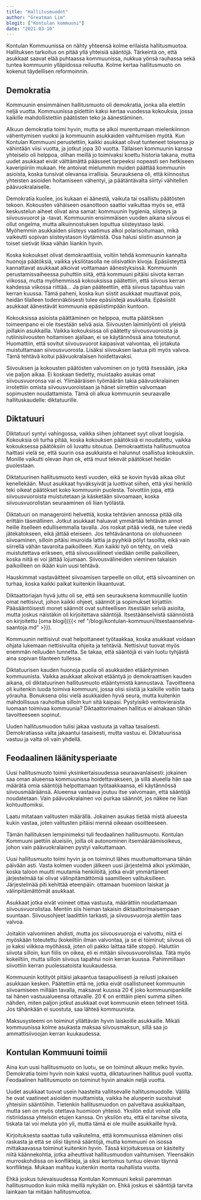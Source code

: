 ```yaml
---
title: "Hallitusmuodot"
author: "Greatman Lim"
blogit: ["Kontulan kommuuni"]
date: "2021-03-10"
---
```


Kontulan Kommuunissa on nähty yhteensä kolme erilaista hallitusmuotoa. Hallituksen tarkoitus on pitää yllä yhteisiä sääntöjä. Tärkeintä on, että asukkaat saavat elää puhtaassa kommuunissa, nukkua yönsä rauhassa sekä tuntea kommuunin ylläpidossa reiluutta. Kolme kertaa hallitusmuoto on kokenut täydellisen reformoinnin.

## Demokratia

Kommuunin ensimmäinen hallitusmuoto oli demokratia, jonka alla elettiin neljä vuotta. Kommuunissa pidettiin kaksi kertaa vuodessa kokouksia, jossa kaikille mahdollistettiin päätösten teko ja äänestäminen.

Alkuun demokratia toimi hyvin, mutta se alkoi murentumaan mielenkiinnon vähentymisen vuoksi ja kommuunin asukkaiden vaihtumisen myötä. Kun Kontulan Kommuuni perustettiin, kaikki asukkaat olivat tunteneet toisensa jo vähintään viisi vuotta, ja jotkut jopa 30 vuotta. Tällaisen kommuunin kanssa yhteiselo oli helppoa, olihan meillä jo toimivaksi koettu historia takana, mutta uudet asukkaat eivät välttämättä päässeet tarpeeksi nopeasti sen hetkiseen kaveripiiriin mukaan. He antoivat mielummin muiden päättää kommuunin asioista, koska tunsivat olevansa irrallisia. Seurauksena oli, että kiinnostus yhteisten asioiden hoitamiseen vähentyi, ja päätäntävalta siirtyi vähitellen päävuokralaiselle.

Demokratia kuolee, jos kukaan ei äänestä, vaikuta tai osallistu päätösten tekoon. Kokousten vähäiseen osanottoon saattoi vaikuttaa myös se, että keskustelun aiheet olivat aina samat: kommuunin hygienia, siisteys ja siivousvuorot ja -tavat. Kommuunin ensimmäisen vuoden aikana siivous ei ollut ongelma, mutta alkuinnostuksen loputtua siisteystaso laski. Myöhemmin asukkaiden siisteys vaatimus alkoi polarisoitumaan, mikä vaikeutti sopivan siisteystason löytämistä. Osa halusi siistin asunnon ja toiset sietivät likaa vähän liiankin hyvin.

Koska kokoukset olivat demokraattisia, voitiin tehdä kommuunin kannalta huonoja päätöksiä, vaikka yksilötasolla ne olisivatkin kivoja. Epäsiisteyttä kannattavat asukkaat alkoivat voittamaan äänestyksissä. Kommuunin perustamisvaiheessa puhuttiin siitä, että kommuuni pitäisi siivota kerran viikossa, mutta myöhemmissä kokouksissa päätettiin, että siivous kerran kahdessa viikossa riittää... Ja pian pääteettiin, että siivous tapahtuu vain kerran kuussa. Tämä paheni, koska kun siistit asukkaat muuttavat pois, heidän tilalleen todennäköisesti tulee epäsiistejä asukkaita. Epäsiistit asukkaat äänestävät kommuunia epäsiistimpään kuntoon.

Kokouksissa asioista päättäminen on helppoa, mutta päätöksen toimeenpano ei ole itsestään selvä asia. Siivousten laiminlyönti oli yleistä joillakin asukkailla. Vaikka kokouksissa oli päätetty siivousvuoroista ja rutiinisiivousten hoitamisen ajallaan, ei se käytännössä aina toteutunut. Huomattiin, että sovitut siivousvuorot kaipasivat valvontaa, eli jotakuta muistuttamaan siivousvuorosta. Lisäksi siivouksen laatua piti myös valvoa. Tämä tehtävä koitui päävuokralaisen hoidettavaksi.

Siivouksen ja kokousten päätösten valvominen on jo työtä itsessään, joka vie paljon aikaa. Ei koskaan tiedetty, muistaako asukas omat siivousvuoronsa vai ei. Ylimääräisen työmäärän takia päävuokralainen irrotettiin omista siivousvuoroistaan ja hänet siirrettiin valvomaan sopimusten noudattamista. Tämä oli alkua kommuunin seuraavalle hallituskaudelle: diktatuurille.

## Diktatuuri

Diktatuuri syntyi vahingossa, vaikka siihen johtaneet syyt olivat loogisia. Kokouksia oli turha pitää, koska kokouksen päätöksiä ei noudatettu, vaikka kokouksessa päätöksiin oli luvattu sitoutua. Demokraattista hallitusmuotoa haittasi vielä se, että suurin osa asukkaista ei halunnut osallistua kokouksiin. Monille vaikutti olevan ihan ok, että muut tekevät päätökset heidän puolestaan.

Diktatuurinen hallitusmuoto kesti vuoden, eikä se kovin hyvää aikaa ollut kenellekään. Muut asukkaat hyväksyivät ja luottivat siihen, että yksi henkilö teki oikeat päätökset koko kommuunin puolesta. Toivottiin jopa, että siivousvuoroista muistutetaan ja käsketään siivoamaan, koska siivousvuorolistan seuraaminen oli liian työlästä.

Diktatuuri on managerointi helvettiä, koska tehtävien annossa pitää olla erittäin täsmällinen. Jotkut asukkaat haluavat ymmärtää tehtävän annot heille itselleen edullisemmalla tavalla. Jos roskat pitää viedä, ne tulee viedä jätekatokseen, eikä jättää eteiseen. Jos tehtävänantona on olohuoneen siivoaminen, silloin pitäisi imuroida lattia ja pyyhkiä pölyt tasoilta, eikä vain siirrellä vähän tavaroita paikoilleen. Kun kaikki työ on tehty, on vielä muistutettava erikseen, että siivousvälineet viedään omille paikoilleen, koska niitä ei voi jättää lojumaan. Siivousvälineiden vieminen takaisin paikoilleen on ikään kuin uusi tehtävä.

Hauskimmat vastaväitteet siivoamisen tarpeelle on ollut, että siivoaminen on turhaa, koska kaikki paikat kuitenkin likaantuvat.

Diktaattoriajan hyvä juttu oli se, että sen seurauksena kommuunille luotiin omat nettisivut, johon kaikki ohjeet, säännöt ja sopimukset kirjattiin. Pääsääntöisesti monet säännöt ovat suhteellisen itsestään selviä asioita, mutta joskus näistäkin oli kirjoitettava sääntöjä. Itsestäänselvistä säännöistä on kirjoitettu [oma blogi]({{< ref "/blogi/kontulan-kommuuni/itsestaanselvia-saantoja.md" >}}).

Kommuunin nettisivut ovat helpottaneet työtaakkaa, koska asukkaat voidaan ohjata lukemaan nettisivuilta ohjeita ja tehtäviä. Nettisivut tuovat myös enemmän reiluuden tunnetta. Se takaa, että sääntöjä ei vain luotu tyhjästä aina sopivan tilanteen tullessa.

Diktatuurisen kauden huonoja puolia oli asukkaiden etääntyminen kommuunista. Vaikka asukkaat alkoivat etääntyä jo demokraattisen kauden aikana, oli diktatuurinen hallitusmuoto etääntymistä kannustava. Tavoitteena oli kuitenkin luoda toimiva kommuuni, jossa olisi siistiä ja kaikille voitiin taata yörauha. Bonuksena olisi vielä asukkaiden hyvä seura, mutta kuitenkin mahdollisuus rauhoittua silloin kun sitä kaipasi. Pystyisikö ventovieraista luomaan toimivaa kommuunia? Diktaattorimainen hallitus ei ainakaan tähän tavoitteeseen sopinut.

Uuden hallitusmuodon tulisi jakaa vastuuta ja valtaa tasaisesti. Demokratiassa valta jakaantui tasaisesti, mutta vastuu ei. Diktatuurissa vastuu ja valta oli vain yhdellä.

## Feodaalinen läänitysperiaate

Uusi hallitusmuoto toimii yksinkertaisuudessa seuraavanlaisesti: jokainen saa oman alueensa kommuunissa hoidettavakseen, ja sillä alueella hän saa määrätä omia sääntöjä helpottamaan työtaakkaansa, eli käytännössä siivousmääräänsä. Alueensa vastaava joutuu itse valvomaan, että sääntöjä noudatetaan. Vain päävuokralainen voi purkaa säännöt, jos näkee ne liian kohtuuttomiksi.

Laatu mitataan valitusten määrällä. Jokainen asukas tietää mistä alueesta kukin vastaa, joten valitusten pitäisi mennä oikeaan osoitteeseen.

Tämän hallituksen lempinimeksi tuli feodaalinen hallitusmuoto. Kontulan Kommuuni jaettiin alueisiin, joilla oli autonominen itsemääräämisoikeus, johon vain päävuokralainen pystyi vaikuttamaan.

Uusi hallitusmuoto toimi hyvin ja on toiminut lähes muuttumattomana tähän päivään asti. Vasta kolmen vuoden jälkeen uusi järjestelmä alkoi yskimään, koska taloon muutti muutamia henkilöitä, jotka eivät ymmärtäneet järjestelmää tai olivat välinpitämättömiä saamilleen valituksilleen. Järjestelmää piti kehittää eteenpäin: ottamaan huomioon laiskat ja välinpitämättömät asukkaat.

Asukkaat jotka eivät voineet ottaa vastuuta, määrättiin noudattamaan siivousvuorolistaa. Mentiin siis hieman takaisin diktaattorimaisempaan suuntaan. Siivousohjeet laadittiin tarkasti, ja siivousvuoroja alettiin taas valvoa.

Joitakin valvominen ahdisti, mutta jos siivousvuoroja ei valvottu, niitä ei myöskään toteutettu (kokeiltiin ilman valvontaa, ja se ei toiminut; siivous oli jo kaksi viikkoa myöhässä, joten oli pakko laittaa tälle stoppi). Haluttiin siivota silloin, kun fiilis on oikea, eli ei mitään siivousvuorolistaa. Tätä myös kokeiltiin, mutta silloin siivous tapahtui noin kerran kuussa. Pahimmillaan siivottiin kerran puolessatoista kuukaudessa.

Kommuunin kotityöt pitäisi jakaantua tasapuolisesti ja reilusti jokaisen asukkaan kesken. Päätettiin että ne, jotka eivät osallistuneet kommuunin siivoamiseen millään tavalla, maksavat kuussa 20 € joko kommuunipankille tai hänen vastuualueensa ottavalle. 20 € on erittäin pieni summa siihen nähden, miten paljon jotkut asukkaat ovat kommuunin eteen tehneet töitä. Jos tähänkään ei suostuta, saa lähteä kommuunista.

Maksusysteemi on toiminut yllättävän hyvin laiskoille asukkaille. Mikäli kommuunissa kolme asukasta maksaa siivousmaksun, sillä saa jo ammattisiivoojan kerran kuukaudessa.

## Kontulan Kommuuni toimii

Aina kun uusi hallitusmuoto on luotu, se on toiminut alkuun melko hyvin. Demokratia toimi hyvin noin kaksi vuotta, diktatuurinen hallitus puoli vuotta. Feodaalinen hallitusmuoto on toiminut hyvin ainakin neljä vuotta. 

Uudet asukkaat tuovat usein haasteita vallitsevalle hallitusmuodolle. Välillä he ovat vaatineet asioiden muuttamista, vaikka he alunperin suostuivat yhteisiin sääntöihin. Tietenkin hallitusmuodon on palveltava asukkaitaan, mutta sen on myös otettava huomioon yhteisö. Yksilön edut voivat olla ristiriidassa yhteisön etujen kanssa. On yksilön etu, että ei tarvitse siivota, tiskata tai voi meluta yön yli, mutta tämä ei ole muille asukkaille hyvä.

Kirjoituksesta saattaa tulla vaikutelma, että kommuunissa eläminen olisi raskasta ja että se olisi täynnä sääntöjä, mutta kommuuni on isossa mittakaavassa toiminut kuitenkin hyvin. Tässä kirjoituksessa on käsitelty niitä käännekohtia, jotka aiheuttivat hallitusmuodon vaihtumisen. Yleensäkin murroskohdissa on konflikteja, ja siksi kertomus tuntuu olevan täynnä konflikteja. Mukaan mahtuu kuitenkin monta rauhallista vuotta.

Ehkä joskus tulevaisuudessa Kontulan Kommuuni keksii paremman hallitusmuodon kuin mikä meillä nykyään on. Ehkä joskus ei sääntöjä tarvita lainkaan tai mitään hallitusmuotoa.
